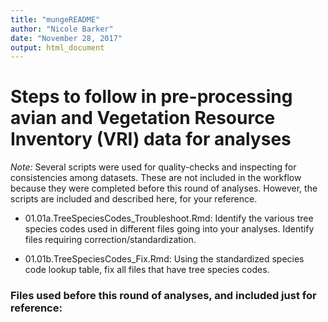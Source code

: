 ```yaml
---
title: "mungeREADME"
author: "Nicole Barker"
date: "November 28, 2017"
output: html_document
---
```


# Steps to follow in pre-processing avian and Vegetation Resource Inventory (VRI) data for analyses

*Note:* Several scripts were used for quality-checks and inspecting for consistencies among datasets. These
are not included in the workflow because they were completed before this round of analyses. However, 
the scripts are included and described here, for your reference.

* 01.01a.TreeSpeciesCodes_Troubleshoot.Rmd: Identify the various tree species codes used in different files going into your analyses. Identify files requiring correction/standardization.

* 01.01b.TreeSpeciesCodes_Fix.Rmd: Using the standardized species code lookup table, fix all files that have tree species codes. 





### Files used before this round of analyses, and included just for reference:




